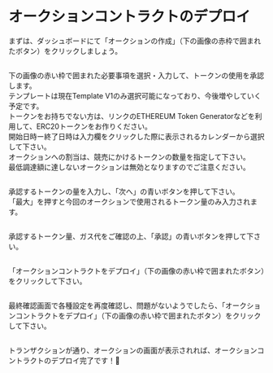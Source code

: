 # オークションコントラクトのデプロイ

まずは、ダッシュボードにて「オークションの作成」（下の画像の赤枠で囲まれたボタン）をクリックしましょう。

<figure><img src="../../../.gitbook/assets/Group 1 (3) (1).png" alt=""><figcaption></figcaption></figure>

下の画像の赤い枠で囲まれた必要事項を選択・入力して、トークンの使用を承認します。\
テンプレートは現在Template V1のみ選択可能になっており、今後増やしていく予定です。\
トークンをお持ちでない方は、リンクのETHEREUM Token Generatorなどを利用して、ERC20トークンをお作りください。\
開始日時ー終了日時は入力欄をクリックした際に表示されるカレンダーから選択して下さい。\
オークションへの割当は、競売にかけるトークンの数量を指定して下さい。\
最低調達額に達しないオークションは無効となりますのでご注意ください。

<figure><img src="../../../.gitbook/assets/Group 1 (4).png" alt=""><figcaption></figcaption></figure>

承認するトークンの量を入力し、「次へ」の青いボタンを押して下さい。\
「最大」を押すと今回のオークションで使用されるトークン量のみ入力されます。

<figure><img src="../../../.gitbook/assets/スクリーンショット 2024-03-11 6.35.14.png" alt=""><figcaption></figcaption></figure>

承認するトークン量、ガス代をご確認の上、「承認」の青いボタンを押して下さい。

<figure><img src="../../../.gitbook/assets/スクリーンショット 2024-03-11 6.36.03.png" alt=""><figcaption></figcaption></figure>

「オークションコントラクトをデプロイ」（下の画像の赤い枠で囲まれたボタン）をクリックして下さい。

<figure><img src="../../../.gitbook/assets/Group 1 (5).png" alt=""><figcaption></figcaption></figure>

最終確認画面で各種設定を再度確認し、問題がないようでしたら、「オークションコントラクトをデプロイ」（下の画像の赤い枠で囲まれたボタン）をクリックして下さい。

<figure><img src="../../../.gitbook/assets/Group 1 (6).png" alt=""><figcaption></figcaption></figure>

トランザクションが通り、オークションの画面が表示されれば、オークションコントラクトのデプロイ完了です！🎉

<figure><img src="../../../.gitbook/assets/スクリーンショット 2024-03-11 7.02.02.png" alt=""><figcaption></figcaption></figure>
